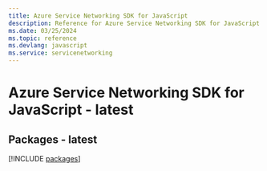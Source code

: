 ```yaml
---
title: Azure Service Networking SDK for JavaScript
description: Reference for Azure Service Networking SDK for JavaScript
ms.date: 03/25/2024
ms.topic: reference
ms.devlang: javascript
ms.service: servicenetworking
---
```

# Azure Service Networking SDK for JavaScript - latest
## Packages - latest
[!INCLUDE [packages](service-networking-index.md)]